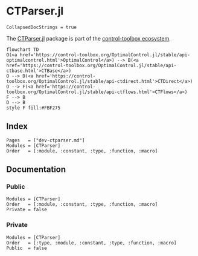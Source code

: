 # CTParser.jl

```@meta
CollapsedDocStrings = true
```

The [CTParser.jl](control-toolbox.org/CTParser.jl) package is part of the [control-toolbox ecosystem](https://github.com/control-toolbox).

```mermaid
flowchart TD
O(<a href='https://control-toolbox.org/OptimalControl.jl/stable/api-optimalcontrol.html'>OptimalControl</a>) --> B(<a href='https://control-toolbox.org/OptimalControl.jl/stable/api-ctbase.html'>CTBase</a>)
O --> D(<a href='https://control-toolbox.org/OptimalControl.jl/stable/api-ctdirect.html'>CTDirect</a>)
O --> F(<a href='https://control-toolbox.org/OptimalControl.jl/stable/api-ctflows.html'>CTFlows</a>)
F --> B
D --> B
style F fill:#FBF275
```

## Index

```@index
Pages   = ["dev-ctparser.md"]
Modules = [CTParser]
Order   = [:module, :constant, :type, :function, :macro]
```

## Documentation

### Public

```@autodocs
Modules = [CTParser]
Order   = [:module, :constant, :type, :function, :macro]
Private = false
```

### Private

```@autodocs
Modules = [CTParser]
Order   = [:type, :module, :constant, :type, :function, :macro]
Public  = false
```